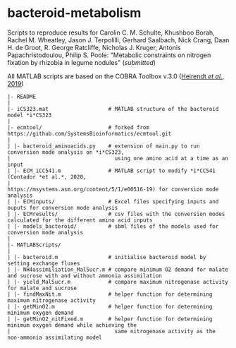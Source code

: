 # bacteroid-metabolism
Scripts to reproduce results for Carolin C. M. Schulte, Khushboo Borah, Rachel M. Wheatley, Jason J. Terpolilli, Gerhard Saalbach, Nick Crang, Daan H. de Groot, R. George Ratcliffe, Nicholas J. Kruger, Antonis Papachristodoulou, Philip S. Poole: "Metabolic constraints on nitrogen fixation by rhizobia in legume nodules" (*submitted*)  


All MATLAB scripts are based on the COBRA Toolbox v.3.0 ([Heirendt *et al.*, 2019](https://www.nature.com/articles/s41596-018-0098-2))

```
|- README
|
|- iCS323.mat                   # MATLAB structure of the bacteroid model *i*CS323
|
|- ecmtool/                     # forked from https://github.com/SystemsBioinformatics/ecmtool.git
|
| |- bacteroid_aminoacids.py    # extension of main.py to run conversion mode analysis on *i*CS323, 
|                                 using one amino acid at a time as an input
| |- ECM_iCC541.m               # MATLAB script to modify *i*CC541 (Contador *et al.*, 2020, 
|                                 https://msystems.asm.org/content/5/1/e00516-19) for conversion mode analysis
| |- ECMinputs/                 # Excel files specifying inputs and ouputs for conversion mode analysis
| |- ECMresults/                # csv files with the conversion modes calculated for the different amino acid inputs
| |- models_bacteroid/          # sbml files of the models used for conversion mode analysis
|
|- MATLABScripts/             
|
| |- bacteroid.m                # initialise bacteroid model by setting exchange fluxes
| |- NH4assimiliation_MalSucr.m # compare minimum O2 demand for malate and sucrose with and without ammonia assimilation
| |- yield_MalSucr.m            # compare maximum nitrogenase activity for malate and sucrose
| |- findMaxNit.m               # helper function for determining maximum nitrogenase activity
| |- getMinO2.m                 # helper function for determining minimum oxygen demand
| |- getMinO2_nitFixed.m        # helper function for determining minimum oxygen demand while achieving the 
|                                 same nitrogenase activity as the non-ammonia assimilating model 

```
